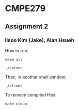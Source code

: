# CMPE279 
## Assignment 2
### Ilsoo Kim (Jake), Alan Hsueh

How to run: 
```
make all

./server
```
Then, in another shell window:
```
./client
```
To remove compiled files:
```
make clean
```
